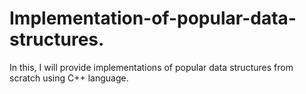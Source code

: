 # Implementation-of-popular-data-structures.
In this, I will provide implementations of popular data structures from scratch using  C++ language.
